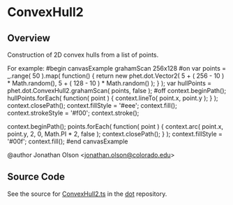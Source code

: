 # ConvexHull2

## Overview

Construction of 2D convex hulls from a list of points.

For example:
#begin canvasExample grahamScan 256x128
#on
var points = _.range( 50 ).map( function() {
  return new phet.dot.Vector2( 5 + ( 256 - 10 ) * Math.random(), 5 + ( 128 - 10 ) * Math.random() );
} );
var hullPoints = phet.dot.ConvexHull2.grahamScan( points, false );
#off
context.beginPath();
hullPoints.forEach( function( point ) {
  context.lineTo( point.x, point.y );
} );
context.closePath();
context.fillStyle = '#eee';
context.fill();
context.strokeStyle = '#f00';
context.stroke();

context.beginPath();
points.forEach( function( point ) {
  context.arc( point.x, point.y, 2, 0, Math.PI * 2, false );
  context.closePath();
} );
context.fillStyle = '#00f';
context.fill();
#end canvasExample

@author Jonathan Olson &lt;jonathan.olson@colorado.edu&gt;



## Source Code

See the source for [ConvexHull2.ts](https://github.com/phetsims/dot/blob/main/js/ConvexHull2.ts) in the [dot](https://github.com/phetsims/dot) repository.
